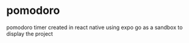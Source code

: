 # pomodoro
pomodoro timer created in react native using expo go as a sandbox to display the project
